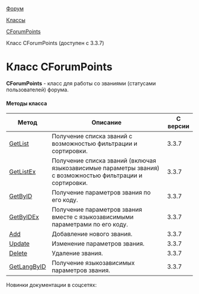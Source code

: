 [Форум](/api_help/forum/index.php)

[Классы](/api_help/forum/developer/index.php)

[CForumPoints](/api_help/forum/developer/cforumpoints/index.php)

Класс CForumPoints (доступен с 3.3.7)

Класс CForumPoints
==================

**CForumPoints** - класс для работы со званиями (статусами пользователей) форума.

#### Методы класса

| Метод | Описание | C версии |
| --- | --- | --- |
| [GetList](/api_help/forum/developer/cforumpoints/getlist.php) | Получение списка званий с возможностью фильтрации и сортировки. | 3.3.7 |
| [GetListEx](/api_help/forum/developer/cforumpoints/getlistex.php) | Получение списка званий (включая языкозависимые параметры звания) с возможностью фильтрации и сортировки. | 3.3.7 |
| [GetByID](/api_help/forum/developer/cforumpoints/getbyid.php) | Получение параметров звания по его коду. | 3.3.7 |
| [GetByIDEx](/api_help/forum/developer/cforumpoints/getbyidex.php) | Получение параметров звания вместе с языкозависимыми параметрами по его коду. | 3.3.7 |
| [Add](/api_help/forum/developer/cforumpoints/cforumpoints__add.f30c517c.php) | Добавление нового звания. | 3.3.7 |
| [Update](/api_help/forum/developer/cforumpoints/update.php) | Изменение параметров звания. | 3.3.7 |
| [Delete](/api_help/forum/developer/cforumpoints/delete.php) | Удаление звания. | 3.3.7 |
| [GetLangByID](/api_help/forum/developer/cforumpoints/getlangbyid.php) | Получение языкозависимых параметров звания. | 3.3.7 |

Новинки документации в соцсетях: